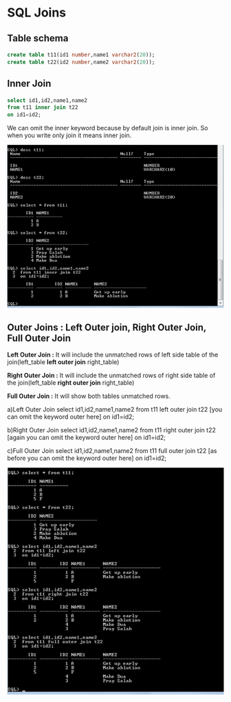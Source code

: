 # SQL Joins

## Table schema
```sql
create table t11(id1 number,name1 varchar2(20));
create table t22(id2 number,name2 varchar2(20));
```


## Inner Join
```sql
select id1,id2,name1,name2
from t11 inner join t22
on id1=id2;
```
We can omit the inner keyword because by default join is inner join. So when you write only join it means inner join.

![Inner Join](inner-join.png?raw=true)

## Outer Joins : Left Outer join, Right Outer Join, Full Outer Join

**Left Outer Join :** It will include the unmatched rows of left side table of the join(left_table **left outer join** right_table)

**Right Outer Join :** It will include the unmatched rows of right side table of the join(left_table **right outer join** right_table)

**Full Outer Join :** It will show both tables unmatched rows.

a)Left Outer Join
select id1,id2,name1,name2
from t11 left outer join t22    [you can omit the keyword outer here]
on id1=id2;

b)Right Outer Join
select id1,id2,name1,name2
from t11 right outer join t22    [again you can omit the keyword outer here]
on id1=id2;

c)Full Outer Join
select id1,id2,name1,name2
from t11 full outer join t22    [as before you can omit the keyword outer here]
on id1=id2;

![Outer Joins](outer-joins.png?raw=true)
